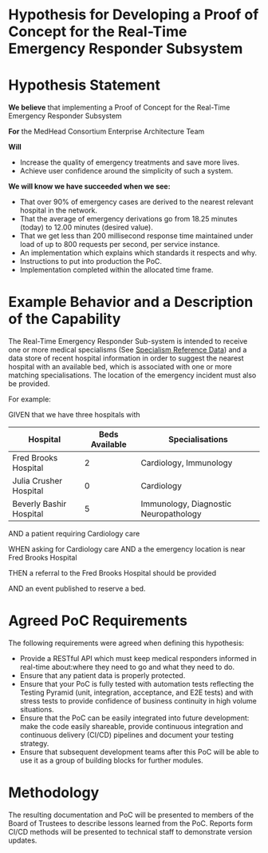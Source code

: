 # Hypothesis for Developing a Proof of Concept for the Real-Time Emergency Responder Subsystem

# Hypothesis Statement

**We believe** that implementing a Proof of Concept for the Real-Time Emergency Responder Subsystem

**For** the MedHead Consortium Enterprise Architecture Team

**Will**
* Increase the quality of emergency treatments and save more lives.
* Achieve user confidence around the simplicity of such a system.

**We will know we have succeeded when we see:**
* That over 90% of emergency cases are derived to the nearest relevant hospital in the network.
* That the average of emergency derivations go from 18.25 minutes (today) to 12.00 minutes (desired value).
* That we get less than 200 millisecond response time maintained under load of up to 800 requests per second, per service instance.
* An implementation which explains which standards it respects and why.
* Instructions to put into production the PoC.
* Implementation completed within the allocated time frame.

# Example Behavior and a Description of the Capability

The Real-Time Emergency Responder Sub-system is intended to receive one or more medical specialisms (See [Specialism Reference Data](../models/reference-data/specialities)) 
and a data store of recent hospital information in order to suggest the nearest hospital with an available bed, which is associated with
    one or more matching specialisations. The location of the emergency incident must also be provided.
    
   For example:
   
   GIVEN that we have three hospitals with
   
   | Hospital | Beds Available  | Specialisations |
   | -------- | --------------  | -------------- |
   | Fred Brooks Hospital | 2 | Cardiology, Immunology |
   | Julia Crusher Hospital | 0 | Cardiology |
   | Beverly Bashir Hospital | 5 | Immunology, Diagnostic Neuropathology |
   
   AND a patient requiring Cardiology care
   
   WHEN asking for Cardiology care AND a the emergency location is near Fred Brooks Hospital
   
   THEN a referral to the Fred Brooks Hospital should be provided
   
   AND an event published to reserve a bed.


# Agreed PoC Requirements

The following requirements were agreed when defining this hypothesis:

* Provide a RESTful API which must keep medical responders informed in real-time about:where they need to go and what they need to do.
* Ensure that any patient data is properly protected. 
* Ensure that your PoC is fully tested with automation tests reflecting the Testing Pyramid (unit, integration, acceptance, and E2E tests) and with stress tests to provide confidence of business continuity in high volume situations.
* Ensure that the PoC can be easily integrated into future development: make the code easily shareable, provide continuous integration and continuous delivery (CI/CD) pipelines and document your testing strategy.
* Ensure that subsequent development teams after this PoC will be able to use it as a group of building blocks for further modules.


# Methodology

The resulting documentation and PoC will be presented to members of the Board of Trustees to describe lessons learned from the PoC.
Reports form CI/CD methods will be presented to technical staff to demonstrate version updates.

